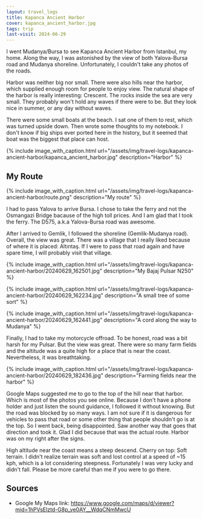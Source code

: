 ```yaml
---
layout: travel_logs
title: Kapanca Ancient Harbor
cover: kapanca_ancient_harbor.jpg
tags: trip
last-visit: 2024-06-29
---
```


I went Mudanya/Bursa to see Kapanca Ancient Harbor from Istanbul, my home. Along
the way, I was astonished by the view of both Yalova-Bursa road and Mudanya
shoreline. Unfortunately, I couldn't take any photos of the roads.

Harbor was neither big nor small. There were also hills near the harbor, which
supplied enough room for people to enjoy view. The natural shape of the harbor
is really interesting: Crescent. The rocks inside the sea are very small. They
probably won't hold any waves if there were to be. But they look nice in summer,
or any day without waves.

There were some small boats at the beach. I sat one of them to rest, which was
turned upside down. Then wrote some thoughts to my notebook. I don't know if big
ships ever ported here in the history, but it seemed that boat was the biggest
that place can host.

{%
  include image_with_caption.html
  url="/assets/img/travel-logs/kapanca-ancient-harbor/kapanca_ancient_harbor.jpg"
  description="Harbor"
%}

## My Route

{%
  include image_with_caption.html
  url="/assets/img/travel-logs/kapanca-ancient-harbor/route.png"
  description="My route"
%}

I had to pass Yalova to arrive Bursa. I chose to take the ferry and not the
Osmangazi Bridge bacause of the high toll prices. And I am glad that I took the
ferry. The D575, a.k.a Yalova-Bursa road was awesome.

After I arrived to Gemlik, I followed the shoreline (Gemlik-Mudanya road).
Overall, the view was great. There was a village that I really liked because of
where it is placed: Altıntaş. If I were to pass that road again and have spare
time, I will probably visit that village.

{%
  include image_with_caption.html
  url="/assets/img/travel-logs/kapanca-ancient-harbor/20240629_162501.jpg"
  description="My Bajaj Pulsar N250"
%}

{%
  include image_with_caption.html
  url="/assets/img/travel-logs/kapanca-ancient-harbor/20240629_162234.jpg"
  description="A small tree of some sort"
%}

{%
  include image_with_caption.html
  url="/assets/img/travel-logs/kapanca-ancient-harbor/20240629_162441.jpg"
  description="A cord along the way to Mudanya"
%}

Finally, I had to take my motorcycle offroad. To be honest, road was a bit harsh
for my Pulsar. But the view was great. There were so many farm fields and the
altitude was a quite high for a place that is near the coast. Nevertheless, it
was breathtaking.

{%
  include image_with_caption.html
  url="/assets/img/travel-logs/kapanca-ancient-harbor/20240629_182436.jpg"
  description="Farming fields near the harbor"
%}

Google Maps suggested me to go to the top of the hill near that harbor. Which is
most of the photos you see online. Because I don't have a phone holder and just
listen the sound guidance, I followed it without knowing. But the road was
blocked by so many ways. I am not sure if it is dangerous for vehicles to pass
that road or some other thing that people shouldn't go is at the top. So I went
back, being disappointed. Saw another way that goes that direction and took it.
Glad I did because that was the actual route. Harbor was on my right after the
signs.

High altitude near the coast means a steep descend. Cherry on top: Soft terrain.
I didn't realize terrain was soft and lost control at a speed of ~15 kph, which
is a lot considering steepness. Fortunately I was very lucky and didn't fall.
Please be more careful than me if you were to go there.

## Sources

- Google My Maps link: <https://www.google.com/maps/d/viewer?mid=1hPVsElztd-G8p_ve0AY__WdqCNmMwcU>
